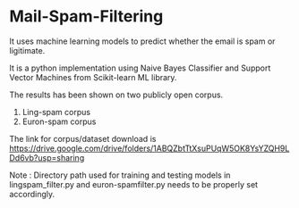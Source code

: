 # Mail-Spam-Filtering
It uses machine learning models to predict whether the email is spam or ligitimate.

It is a python implementation using Naive Bayes Classifier and Support Vector Machines from Scikit-learn ML library.

The results has been shown on two publicly open corpus.

1. Ling-spam corpus
2. Euron-spam corpus

The link for corpus/dataset download is https://drive.google.com/drive/folders/1ABQZbtTtXsuPUqW5OK8YsYZQH9LDd6vb?usp=sharing

Note : Directory path used for training and testing models in lingspam_filter.py and euron-spamfilter.py needs to be properly set accordingly.
